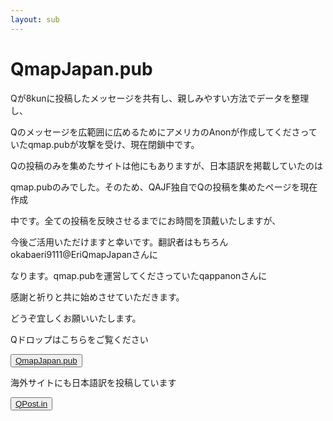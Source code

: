 ```yaml
---
layout: sub
---
```


# QmapJapan.pub

Qが8kunに投稿したメッセージを共有し、親しみやすい方法でデータを整理し、

Qのメッセージを広範囲に広めるためにアメリカのAnonが作成してくださっていたqmap.pubが攻撃を受け、現在閉鎖中です。

Qの投稿のみを集めたサイトは他にもありますが、日本語訳を掲載していたのは

qmap.pubのみでした。そのため、QAJF独自でQの投稿を集めたページを現在作成

中です。全ての投稿を反映させるまでにお時間を頂戴いたしますが、

今後ご活用いただけますと幸いです。翻訳者はもちろんokabaeri9111@EriQmapJapanさんに

なります。qmap.pubを運営してくださっていたqappanonさんに

感謝と祈りと共に始めさせていただきます。

どうぞ宜しくお願いいたします。


Qドロップはこちらをご覧ください

<button><a href="https://qajf-qmapjapan-pub.officialblog.jp" target="_blank">QmapJapan.pub</a></button>

海外サイトにも日本語訳を投稿しています

<button><a href="https://qposts.in/japanese" target="_blank">QPost.in</a></button>
